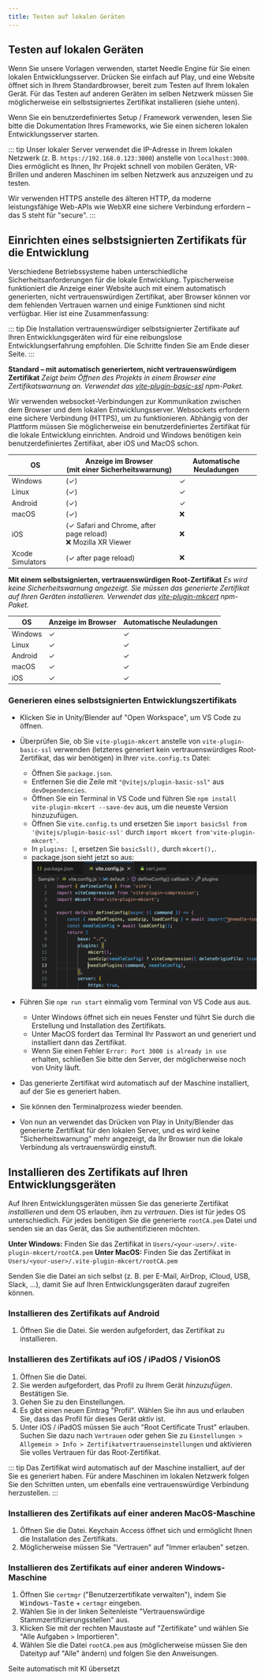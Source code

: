 ```yaml
---
title: Testen auf lokalen Geräten
---
```


## Testen auf lokalen Geräten

Wenn Sie unsere Vorlagen verwenden, startet Needle Engine für Sie einen lokalen Entwicklungsserver. Drücken Sie einfach auf Play, und eine Website öffnet sich in Ihrem Standardbrowser, bereit zum Testen auf Ihrem lokalen Gerät. Für das Testen auf anderen Geräten im selben Netzwerk müssen Sie möglicherweise ein selbstsigniertes Zertifikat installieren (siehe unten).

Wenn Sie ein benutzerdefiniertes Setup / Framework verwenden, lesen Sie bitte die Dokumentation Ihres Frameworks, wie Sie einen sicheren lokalen Entwicklungsserver starten.

::: tip
Unser lokaler Server verwendet die IP-Adresse in Ihrem lokalen Netzwerk (z. B. `https://192.168.0.123:3000`) anstelle von `localhost:3000`. Dies ermöglicht es Ihnen, Ihr Projekt schnell von mobilen Geräten, VR-Brillen und anderen Maschinen im selben Netzwerk aus anzuzeigen und zu testen.

Wir verwenden HTTPS anstelle des älteren HTTP, da moderne leistungsfähige Web-APIs wie WebXR eine sichere Verbindung erfordern – das S steht für "secure".
:::

## Einrichten eines selbstsignierten Zertifikats für die Entwicklung

Verschiedene Betriebssysteme haben unterschiedliche Sicherheitsanforderungen für die lokale Entwicklung. Typischerweise funktioniert die Anzeige einer Website auch mit einem automatisch generierten, nicht vertrauenswürdigen Zertifikat, aber Browser können vor dem fehlenden Vertrauen warnen und einige Funktionen sind nicht verfügbar. Hier ist eine Zusammenfassung:

::: tip
Die Installation vertrauenswürdiger selbstsignierter Zertifikate auf Ihren Entwicklungsgeräten wird für eine reibungslose Entwicklungserfahrung empfohlen. Die Schritte finden Sie am Ende dieser Seite.
:::

**Standard – mit automatisch generiertem, nicht vertrauenswürdigem Zertifikat**
_Zeigt beim Öffnen des Projekts in einem Browser eine Zertifikatswarnung an._
_Verwendet das [vite-plugin-basic-ssl](https://github.com/vitejs/vite-plugin-basic-ssl) npm-Paket._

Wir verwenden websocket-Verbindungen zur Kommunikation zwischen dem Browser und dem lokalen Entwicklungsserver. Websockets erfordern eine sichere Verbindung (HTTPS), um zu funktionieren. Abhängig von der Plattform müssen Sie möglicherweise ein benutzerdefiniertes Zertifikat für die lokale Entwicklung einrichten. Android und Windows benötigen kein benutzerdefiniertes Zertifikat, aber iOS und MacOS schon.

| OS             | Anzeige im Browser<br/>(mit einer Sicherheitswarnung) | Automatische Neuladungen |
| -------------- | ------------------------------------------------ | ------------------------ |
| Windows        | (✓)                                              | ✓                        |
| Linux          | (✓)                                              | ✓                        |
| Android        | (✓)                                              | ✓                        |
| macOS          | (✓)                                              | ❌                       |
| iOS            | (✓ Safari and Chrome, after page reload)<br/>❌ Mozilla XR Viewer | ❌                       |
| Xcode Simulators | (✓ after page reload)                            | ❌                       |

**Mit einem selbstsignierten, vertrauenswürdigen Root-Zertifikat**
_Es wird keine Sicherheitswarnung angezeigt. Sie müssen das generierte Zertifikat auf Ihren Geräten installieren._
_Verwendet das [vite-plugin-mkcert](https://github.com/liuweiGL/vite-plugin-mkcert) npm-Paket._

| OS      | Anzeige im Browser | Automatische Neuladungen |
| ------- | ------------------ | ------------------------ |
| Windows | ✓                  | ✓                        |
| Linux   | ✓                  | ✓                        |
| Android | ✓                  | ✓                        |
| macOS   | ✓                  | ✓                        |
| iOS     | ✓                  | ✓                        |

### Generieren eines selbstsignierten Entwicklungszertifikats

- Klicken Sie in Unity/Blender auf "Open Workspace", um VS Code zu öffnen.

- Überprüfen Sie, ob Sie `vite-plugin-mkcert` anstelle von `vite-plugin-basic-ssl` verwenden (letzteres generiert kein vertrauenswürdiges Root-Zertifikat, das wir benötigen) in Ihrer `vite.config.ts` Datei:
  - Öffnen Sie `package.json`.
  - Entfernen Sie die Zeile mit `"@vitejs/plugin-basic-ssl"` aus `devDependencies`.
  - Öffnen Sie ein Terminal in VS Code und führen Sie `npm install vite-plugin-mkcert --save-dev` aus, um die neueste Version hinzuzufügen.
  - Öffnen Sie `vite.config.ts` und ersetzen Sie `import basicSsl from '@vitejs/plugin-basic-ssl'` durch `import mkcert from'vite-plugin-mkcert'`.
  - In `plugins: [`, ersetzen Sie `basicSsl(),` durch `mkcert(),`.
  - package.json sieht jetzt so aus:
  ![](/testing/switch-to-mkcert.webp)
- Führen Sie `npm run start` einmalig vom Terminal von VS Code aus aus.
  - Unter Windows öffnet sich ein neues Fenster und führt Sie durch die Erstellung und Installation des Zertifikats.
  - Unter MacOS fordert das Terminal Ihr Passwort an und generiert und installiert dann das Zertifikat.
  - Wenn Sie einen Fehler `Error: Port 3000 is already in use` erhalten, schließen Sie bitte den Server, der möglicherweise noch von Unity läuft.
- Das generierte Zertifikat wird automatisch auf der Maschine installiert, auf der Sie es generiert haben.
- Sie können den Terminalprozess wieder beenden.
- Von nun an verwendet das Drücken von Play in Unity/Blender das generierte Zertifikat für den lokalen Server, und es wird keine "Sicherheitswarnung" mehr angezeigt, da Ihr Browser nun die lokale Verbindung als vertrauenswürdig einstuft.

## Installieren des Zertifikats auf Ihren Entwicklungsgeräten

Auf Ihren Entwicklungsgeräten müssen Sie das generierte Zertifikat _installieren_ und dem OS erlauben, ihm zu _vertrauen_. Dies ist für jedes OS unterschiedlich. Für jedes benötigen Sie die generierte `rootCA.pem` Datei und senden sie an das Gerät, das Sie authentifizieren möchten.

**Unter Windows:** Finden Sie das Zertifikat in `Users/<your-user>/.vite-plugin-mkcert/rootCA.pem`
**Unter MacOS:** Finden Sie das Zertifikat in `Users/<your-user>/.vite-plugin-mkcert/rootCA.pem`

Senden Sie die Datei an sich selbst (z. B. per E-Mail, AirDrop, iCloud, USB, Slack, ...), damit Sie auf Ihren Entwicklungsgeräten darauf zugreifen können.

### Installieren des Zertifikats auf Android

1. Öffnen Sie die Datei. Sie werden aufgefordert, das Zertifikat zu installieren.

### Installieren des Zertifikats auf iOS / iPadOS / VisionOS
1. Öffnen Sie die Datei.
2. Sie werden aufgefordert, das Profil zu Ihrem Gerät _hinzuzufügen_. Bestätigen Sie.
3. Gehen Sie zu den Einstellungen.
4. Es gibt einen neuen Eintrag "Profil". Wählen Sie ihn aus und erlauben Sie, dass das Profil für dieses Gerät _aktiv_ ist.
5. Unter iOS / iPadOS müssen Sie auch "Root Certificate Trust" erlauben. Suchen Sie dazu nach `Vertrauen` oder gehen Sie zu `Einstellungen > Allgemein > Info > Zertifikatvertrauenseinstellungen` und aktivieren Sie volles Vertrauen für das Root-Zertifikat.

::: tip
Das Zertifikat wird automatisch auf der Maschine installiert, auf der Sie es generiert haben. Für andere Maschinen im lokalen Netzwerk folgen Sie den Schritten unten, um ebenfalls eine vertrauenswürdige Verbindung herzustellen.
:::

### Installieren des Zertifikats auf einer anderen MacOS-Maschine
1. Öffnen Sie die Datei. Keychain Access öffnet sich und ermöglicht Ihnen die Installation des Zertifikats.
2. Möglicherweise müssen Sie "Vertrauen" auf "Immer erlauben" setzen.

### Installieren des Zertifikats auf einer anderen Windows-Maschine
1. Öffnen Sie `certmgr` ("Benutzerzertifikate verwalten"), indem Sie <kbd>Windows-Taste</kbd> + `certmgr` eingeben.
2. Wählen Sie in der linken Seitenleiste "Vertrauenswürdige Stammzertifizierungsstellen" aus.
3. Klicken Sie mit der rechten Maustaste auf "Zertifikate" und wählen Sie "Alle Aufgaben > Importieren".
4. Wählen Sie die Datei `rootCA.pem` aus (möglicherweise müssen Sie den Dateityp auf "Alle" ändern) und folgen Sie den Anweisungen.

Seite automatisch mit KI übersetzt
